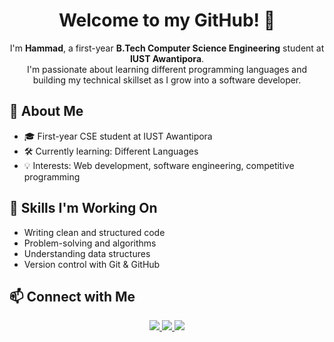 <h1 align="center">Welcome to my GitHub! 👋</h1>

<p align="center">
  I'm <b>Hammad</b>, a first-year <b>B.Tech Computer Science Engineering</b> student at <b>IUST Awantipora</b>.<br>
  I'm passionate about learning different programming languages and building my technical skillset as I grow into a software developer.
</p>

## 🌱 About Me

- 🎓 First-year CSE student at IUST Awantipora  
- 🛠️ Currently learning: Different Languages   
- 💡 Interests: Web development, software engineering, competitive programming  

## 🧠 Skills I'm Working On

- Writing clean and structured code  
- Problem-solving and algorithms  
- Understanding data structures  
- Version control with Git & GitHub  

## 📫 Connect with Me

<div align="center">

  <a href="https://github.com/Hammadmustafagundroo">
    <img src="https://img.shields.io/badge/GitHub-100000?style=for-the-badge&logo=github&logoColor=white" />
  </a>
  <a href="https://www.linkedin.com/in/hammad-mustafa"> <!-- Replace with your actual LinkedIn URL -->
    <img src="https://img.shields.io/badge/LinkedIn-0A66C2?style=for-the-badge&logo=linkedin&logoColor=white" />
  </a>
  <a href="mailto:hammadgundroo@gmail.com">
    <img src="https://img.shields.io/badge/Gmail-D14836?style=for-the-badge&logo=gmail&logoColor=white" />
  </a>

</div>

